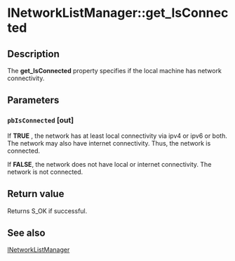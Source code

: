 # INetworkListManager::get_IsConnected

## Description

The **get_IsConnected** property specifies if the local machine has network connectivity.

## Parameters

### `pbIsConnected` [out]

If **TRUE** , the network has at least local connectivity via ipv4 or ipv6 or both. The network may also have internet connectivity. Thus, the network is connected.

If **FALSE**, the network does not have local or internet connectivity. The network is not connected.

## Return value

Returns S_OK if successful.

## See also

[INetworkListManager](https://learn.microsoft.com/windows/desktop/api/netlistmgr/nn-netlistmgr-inetworklistmanager)